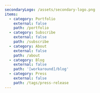 ```yaml
---
secondaryLogo: /assets/secondary-logo.png
items:
  - category: Portfolio
    external: false
    path: /portfolio
  - category: Subscribe
    external: false
    path: /subscribe
  - category: About
    external: false
    path: /about
  - category: Blog
    external: false
    path: '[workaround]/blog'
  - category: Press
    external: false
    path: /tags/press-release
---
```


